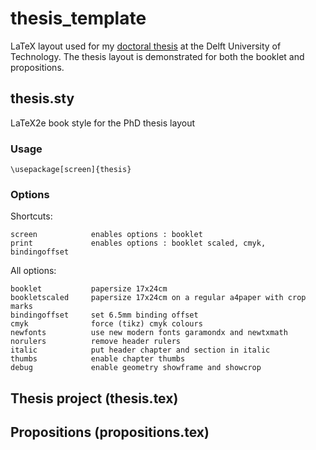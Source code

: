 
# thesis_template


LaTeX layout used for my [doctoral thesis](https://doi.org/10.4233/uuid:517f8597-9c24-4d01-83ed-0f430353e905) at the Delft University of Technology.
The thesis layout is demonstrated for both the booklet and propositions.

## thesis.sty

LaTeX2e book style for the PhD thesis layout

### Usage

`\usepackage[screen]{thesis}`

### Options

Shortcuts:
 
	screen            enables options : booklet
	print             enables options : booklet scaled, cmyk, bindingoffset


All options:

	booklet           papersize 17x24cm
	bookletscaled     papersize 17x24cm on a regular a4paper with crop marks
	bindingoffset     set 6.5mm binding offset
	cmyk              force (tikz) cmyk colours
	newfonts          use new modern fonts garamondx and newtxmath
	norulers          remove header rulers
	italic            put header chapter and section in italic
	thumbs            enable chapter thumbs
	debug             enable geometry showframe and showcrop

## Thesis project (thesis.tex)

## Propositions (propositions.tex)
